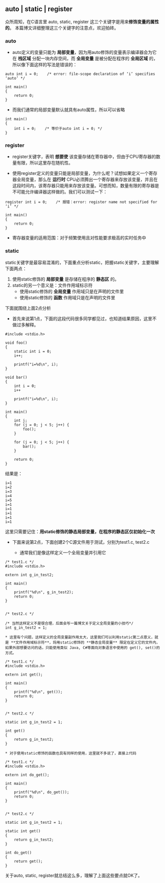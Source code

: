 auto | static | register
------------------------

众所周知，在C语言里 auto, static, register 这三个关键字是用来**修饰变量的属性的**。
本篇博文详细整理这三个关键字的注意点，欢迎拍砖。

### auto
* auto定义的变量只能为 **局部变量**，因为用auto修饰的变量表示编译器会为它在 **栈区域** 分配一块内存空间，而 **全局变量** 是被分配在程序的 **全局区域** 的，所以像下面这样的写法是错误的：

```
auto int i = 0;    /* error: file-scope declaration of ‘i’ specifies ‘auto’ */

int main()
{
	return 0;
}

```

* 而我们通常的局部变量默认就具有auto属性，所以可以省略

```
int main()
{
	int i = 0;    /* 等价于auto int i = 0; */
}
```

### register
* register关键字，表明 **想要使** 该变量存储在寄存器中，但由于CPU寄存器的数量有限，所以这里存在随机性。

* 使用register定义的变量只能是局部变量，为什么呢？试想如果定义一个寄存器全局变量，那么在 **运行时** CPU必须腾出一个寄存器来存放该变量，并且在这段时间内，该寄存器只能用来存放该变量。可想而知，数量有限的寄存器是不可能允许编译器这样做的。我们可以测试一下：

```
register int i = 0;    /* 报错：error: register name not specified for ‘i’ */

int main()
{
	return 0;
}
```

* 寄存器变量的适用范围：对于频繁使用且对性能要求极高的实时任务中


### static 
static关键字是最容易混淆的，下面重点分析static，把握static关键字，主要理解下面两点：

1. 使用static修饰的 **局部变量** 是存储在程序的 **静态区** 的。
2. static的另一个意义是：文件作用域标示符 
	* 使用static修饰的 **全局变量** 作用域只是在声明的文件里
	* 使用static修饰的 **函数** 作用域只是在声明的文件里

下面就围绕上面2点分析

* 首先来说第1点，下面的这段代码很多同学都见过，也知道结果原因，这里不做过多解释。


```
#include <stdio.h>

void foo()
{
	static int i = 0;
	i++;
	
	printf("i=%d\n", i);
}

void bar()
{
	int i = 0;
	i++

	printf("i=%d\n", i);
}

int main()
{
	int j;
	for (j = 0; j < 5; j++) {
		foo();
	}

	for (j = 0; j < 5; j++) {
		bar();
	}

	return 0;
}

```

结果是：

```
i=1
i=2
i=3
i=4
i=5
i=1
i=1
i=1
i=1
i=1
```

这里只需要记住：**用static修饰的静态局部变量，在程序的静态区仅初始化一次**


* 下面来说第2点，下面创建2个C源文件用于测试，分别为test1.c, test2.c

	* 通常我们是像这样定义一个全局变量并引用它

```
/* test1.c */
#include <stdio.h>

extern int g_in_test2;

int main()
{
	printf("%d\n", g_in_test2);
	return 0;
}


/* test2.c */

/* 当然这样定义不是很合理，后面会写一篇博文关于定义全局变量的小技巧*/
int g_in_test2 = 1;    

```
	* 这里有个问题，这样定义的全局变量副作用太大，这里我们可以利用static第二点意义，就是 **文件作用域标示符**，将用static修饰的 **静态全局变量** 限定在定义它的文件内，如果外部想要访问的话，只能使用类似 Java, C#等面向对象语言中使用的 get(), set()的方式。

```
/* test1.c */
#include <stdio.h>

extern int get();

int main()
{
	printf("%d\n", get());
	return 0;
}


/* test2.c */

static int g_in_test2 = 1; 

int get()
{
	return g_in_test2;
}

```

	* 对于使用static修饰的函数也具有同样的使用，这里就不多说了，直接上代码

```
/* test1.c */
#include <stdio.h>

extern int do_get();

int main()
{
	printf("%d\n", do_get());
	return 0;
}


/* test2.c */

static int g_in_test2 = 1; 

static int get()
{
	return g_in_test2;
}

int do_get()
{
	return get();
}
```


关于auto, static, register就总结这么多，理解了上面这些要点就OK了。






